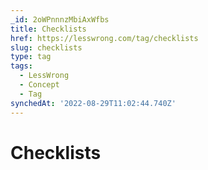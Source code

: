 ```yaml
---
_id: 2oWPnnnzMbiAxWfbs
title: Checklists
href: https://lesswrong.com/tag/checklists
slug: checklists
type: tag
tags:
  - LessWrong
  - Concept
  - Tag
synchedAt: '2022-08-29T11:02:44.740Z'
---
```

# Checklists

